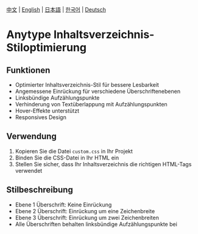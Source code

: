 [中文](../README.md) | [English](README_en-US.md) | [日本語](README_ja-JP.md) | [한국어](README_ko-KR.md) | [Deutsch](README_de-DE.md)

# Anytype Inhaltsverzeichnis-Stiloptimierung

## Funktionen
- Optimierter Inhaltsverzeichnis-Stil für bessere Lesbarkeit
- Angemessene Einrückung für verschiedene Überschriftenebenen
- Linksbündige Aufzählungspunkte
- Verhinderung von Textüberlappung mit Aufzählungspunkten
- Hover-Effekte unterstützt
- Responsives Design

## Verwendung
1. Kopieren Sie die Datei `custom.css` in Ihr Projekt
2. Binden Sie die CSS-Datei in Ihr HTML ein
3. Stellen Sie sicher, dass Ihr Inhaltsverzeichnis die richtigen HTML-Tags verwendet

## Stilbeschreibung
- Ebene 1 Überschrift: Keine Einrückung
- Ebene 2 Überschrift: Einrückung um eine Zeichenbreite
- Ebene 3 Überschrift: Einrückung um zwei Zeichenbreiten
- Alle Überschriften behalten linksbündige Aufzählungspunkte bei 